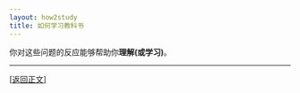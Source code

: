 ```yaml
---
layout: how2study
title: 如何学习教科书
---
```


你对这些问题的反应能够帮助你**理解(或学习)**。

***

[[返回正文](how2study_3.html#asw21)]
